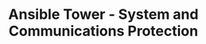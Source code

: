 ---
permalink: /product-documents/ansible-tower/nist-800-53/sc/
layout: control_response
title: Ansible Tower - System and Communications Protection
category: Product Documents
lead: |
  Control responses for NIST 800-53 rev4.
subnav:
  data: components.ansible-tower.policies.SC-Systems_and_Communications_Protection.component
  href: ['#%', control_key]
  text: control_key
product_info:
  name: Ansible Tower
  opencontrol_component: ansible-tower
  control_family: SC-Systems_and_Communications_Protection
---